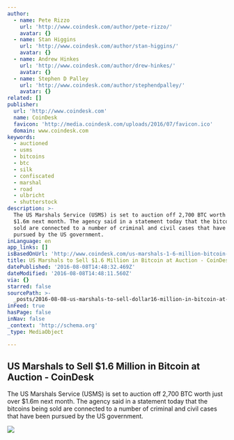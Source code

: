```yaml
---
author:
  - name: Pete Rizzo
    url: 'http://www.coindesk.com/author/pete-rizzo/'
    avatar: {}
  - name: Stan Higgins
    url: 'http://www.coindesk.com/author/stan-higgins/'
    avatar: {}
  - name: Andrew Hinkes
    url: 'http://www.coindesk.com/author/drew-hinkes/'
    avatar: {}
  - name: Stephen D Palley
    url: 'http://www.coindesk.com/author/stephendpalley/'
    avatar: {}
related: []
publisher:
  url: 'http://www.coindesk.com'
  name: CoinDesk
  favicon: 'http://media.coindesk.com/uploads/2016/07/favicon.ico'
  domain: www.coindesk.com
keywords:
  - auctioned
  - usms
  - bitcoins
  - btc
  - silk
  - confiscated
  - marshal
  - road
  - ulbricht
  - shutterstock
description: >-
  The US Marshals Service (USMS) is set to auction off 2,700 BTC worth just over
  $1.6m next month. The agency said in a statement today that the bitcoins being
  sold are connected to a number of criminal and civil cases that have been
  pursued by the US government.
inLanguage: en
app_links: []
isBasedOnUrl: 'http://www.coindesk.com/us-marshals-1-6-million-bitcoin-auction/'
title: US Marshals to Sell $1.6 Million in Bitcoin at Auction - CoinDesk
datePublished: '2016-08-08T14:48:32.469Z'
dateModified: '2016-08-08T14:48:11.560Z'
via: {}
starred: false
sourcePath: >-
  _posts/2016-08-08-us-marshals-to-sell-dollar16-million-in-bitcoin-at-auction-coi.md
inFeed: true
hasPage: false
inNav: false
_context: 'http://schema.org'
_type: MediaObject

---
```

<article style=""><h1>US Marshals to Sell $1.6 Million in Bitcoin at Auction - CoinDesk</h1><p>The US Marshals Service (USMS) is set to auction off 2,700 BTC worth just over $1.6m next month. The agency said in a statement today that the bitcoins being sold are connected to a number of criminal and civil cases that have been pursued by the US government.</p><img src="https://media.coindesk.com/uploads/2016/08/shutterstock_2783033-e1470664964343.jpg" /></article>